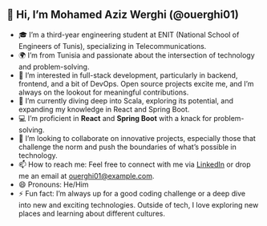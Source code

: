 ## 👋 Hi, I’m Mohamed Aziz Werghi (@ouerghi01)

- 🎓 I’m a third-year engineering student at ENIT (National School of Engineers of Tunis), specializing in Telecommunications.
- 🌍 I’m from Tunisia and passionate about the intersection of technology and problem-solving.
- 👀 I’m interested in full-stack development, particularly in backend, frontend, and a bit of DevOps. Open source projects excite me, and I’m always on the lookout for meaningful contributions.
- 🌱 I’m currently diving deep into Scala, exploring its potential, and expanding my knowledge in React and Spring Boot.
- 💻 I’m proficient in **React** and **Spring Boot** with a knack for problem-solving.
- 💞️ I’m looking to collaborate on innovative projects, especially those that challenge the norm and push the boundaries of what’s possible in technology.
- 📫 How to reach me: Feel free to connect with me via [LinkedIn](https://www.linkedin.com/in/mohamed-aziz-ouerghi-030b20263/) or drop me an email at ouerghi01@example.com.
- 😄 Pronouns: He/Him
- ⚡ Fun fact: I’m always up for a good coding challenge or a deep dive into new and exciting technologies. Outside of tech, I love exploring new places and learning about different cultures.
